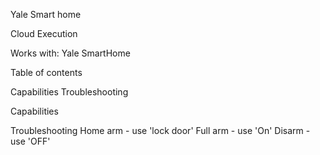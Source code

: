 Yale Smart home

Cloud Execution

Works with:
Yale SmartHome

Table of contents

Capabilities
Troubleshooting

Capabilities



Troubleshooting
Home arm - use 'lock door'
Full arm - use 'On'
Disarm - use 'OFF'
